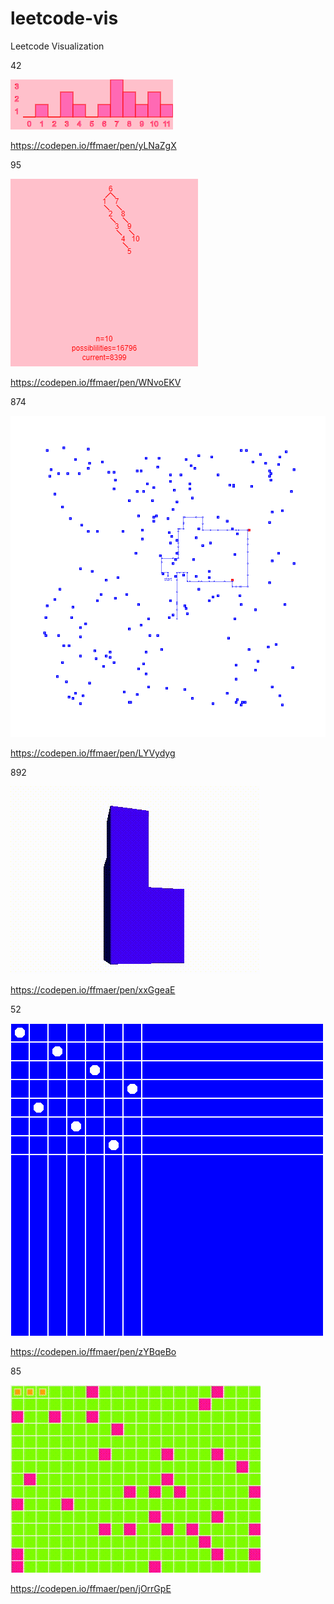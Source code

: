 # leetcode-vis
Leetcode Visualization

42

![](https://github.com/ffmaer/leetcode-vis/raw/master/images/42.png)

https://codepen.io/ffmaer/pen/yLNaZgX

95

![](https://github.com/ffmaer/leetcode-vis/raw/master/images/95.png)

https://codepen.io/ffmaer/pen/WNvoEKV

874

![](https://github.com/ffmaer/leetcode-vis/raw/master/images/874.png)

https://codepen.io/ffmaer/pen/LYVydyg

892

![](https://github.com/ffmaer/leetcode-vis/raw/master/images/892.gif)

https://codepen.io/ffmaer/pen/xxGgeaE

52

![](https://github.com/ffmaer/leetcode-vis/raw/master/images/52.png)

https://codepen.io/ffmaer/pen/zYBqeBo

85

![](https://github.com/ffmaer/leetcode-vis/raw/master/images/85.gif)

https://codepen.io/ffmaer/pen/jOrrGpE
